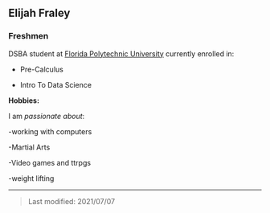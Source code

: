 ## Elijah Fraley

###  Freshmen

DSBA student at [Florida Polytechnic University](https://www.floridapoly.edu) currently enrolled in: 

- Pre-Calculus 

- Intro To Data Science

**Hobbies:**

I am _passionate about_: 

-working with computers

-Martial Arts

-Video games and ttrpgs

-weight lifting

***

> Last modified: 2021/07/07